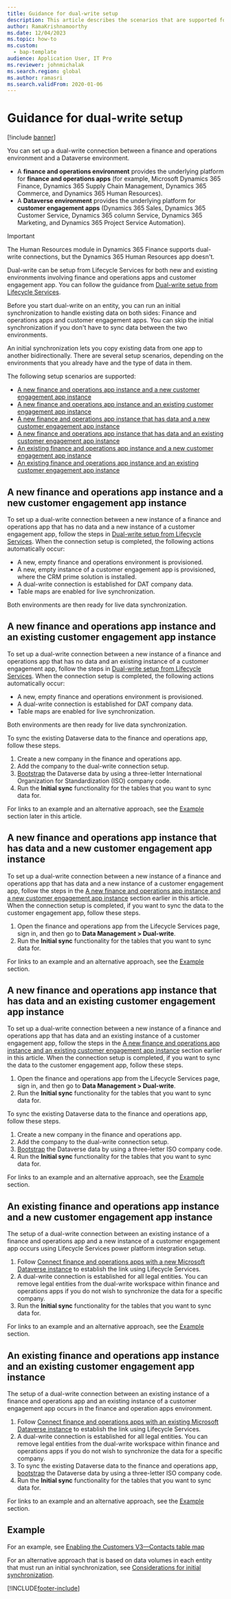 ```yaml
---
title: Guidance for dual-write setup
description: This article describes the scenarios that are supported for dual-write setup.
author: RamaKrishnamoorthy
ms.date: 12/04/2023
ms.topic: how-to
ms.custom: 
  - bap-template
audience: Application User, IT Pro
ms.reviewer: johnmichalak
ms.search.region: global
ms.author: ramasri
ms.search.validFrom: 2020-01-06
---
```


# Guidance for dual-write setup

[!include [banner](../../includes/banner.md)]


You can set up a dual-write connection between a finance and operations environment and a Dataverse environment.

+ A **finance and operations environment** provides the underlying platform for **finance and operations apps** (for example, Microsoft Dynamics 365 Finance, Dynamics 365 Supply Chain Management, Dynamics 365 Commerce, and Dynamics 365 Human Resources).
+ A **Dataverse environment** provides the underlying platform for **customer engagement apps** (Dynamics 365 Sales, Dynamics 365 Customer Service, Dynamics 365 column Service, Dynamics 365 Marketing, and Dynamics 365 Project Service Automation).


> [!IMPORTANT]
> The Human Resources module in Dynamics 365 Finance supports dual-write connections, but the Dynamics 365 Human Resources app doesn't.

Dual-write can be setup from Lifecycle Services for both new and existing environments involving finance and operations apps and customer engagement app. You can follow the guidance from [Dual-write setup from Lifecycle Services](lcs-setup.md).

Before you start dual-write on an entity, you can run an initial synchronization to handle existing data on both sides: Finance and operations apps and customer engagement apps. You can skip the initial synchronization if you don't have to sync data between the two environments.

An initial synchronization lets you copy existing data from one app to another bidirectionally. There are several setup scenarios, depending on the environments that you already have and the type of data in them.

The following setup scenarios are supported:

+ [A new finance and operations app instance and a new customer engagement app instance](#new-new)
+ [A new finance and operations app instance and an existing customer engagement app instance](#new-existing)
+ [A new finance and operations app instance that has data and a new customer engagement app instance](#new-data-new)
+ [A new finance and operations app instance that has data and an existing customer engagement app instance](#new-data-existing)
+ [An existing finance and operations app instance and a new customer engagement app instance](#existing-new)
+ [An existing finance and operations app instance and an existing customer engagement app instance](#existing-existing)

## <a id="new-new"></a>A new finance and operations app instance and a new customer engagement app instance

To set up a dual-write connection between a new instance of a finance and operations app that has no data and a new instance of a customer engagement app, follow the steps in [Dual-write setup from Lifecycle Services](lcs-setup.md). When the connection setup is completed, the following actions automatically occur:

- A new, empty finance and operations environment is provisioned.
- A new, empty instance of a customer engagement app is provisioned, where the CRM prime solution is installed.
- A dual-write connection is established for DAT company data.
- Table maps are enabled for live synchronization.

Both environments are then ready for live data synchronization.

## <a id="new-existing"></a>A new finance and operations app instance and an existing customer engagement app instance

To set up a dual-write connection between a new instance of a finance and operations app that has no data and an existing instance of a customer engagement app, follow the steps in [Dual-write setup from Lifecycle Services](lcs-setup.md). When the connection setup is completed, the following actions automatically occur:

- A new, empty finance and operations environment is provisioned.
- A dual-write connection is established for DAT company data.
- Table maps are enabled for live synchronization.

Both environments are then ready for live data synchronization.

To sync the existing Dataverse data to the finance and operations app, follow these steps.

1. Create a new company in the finance and operations app.
2. Add the company to the dual-write connection setup.
3. [Bootstrap](bootstrap-company-data.md) the Dataverse data by using a three-letter International Organization for Standardization (ISO) company code.
4. Run the **Initial sync** functionality for the tables that you want to sync data for.

For links to an example and an alternative approach, see the [Example](#example) section later in this article.

## <a id="new-data-new"></a>A new finance and operations app instance that has data and a new customer engagement app instance

To set up a dual-write connection between a new instance of a finance and operations app that has data and a new instance of a customer engagement app, follow the steps in the [A new finance and operations app instance and a new customer engagement app instance](#new-new) section earlier in this article. When the connection setup is completed, if you want to sync the data to the customer engagement app, follow these steps.

1. Open the finance and operations app from the Lifecycle Services page, sign in, and then go to **Data Management \> Dual-write**.
2. Run the **Initial sync** functionality for the tables that you want to sync data for.

For links to an example and an alternative approach, see the [Example](#example) section.

## <a id="new-data-existing"></a>A new finance and operations app instance that has data and an existing customer engagement app instance

To set up a dual-write connection between a new instance of a finance and operations app that has data and an existing instance of a customer engagement app, follow the steps in the [A new finance and operations app instance and an existing customer engagement app instance](#new-existing) section earlier in this article. When the connection setup is completed, if you want to sync the data to the customer engagement app, follow these steps.

1. Open the finance and operations app from the Lifecycle Services page, sign in, and then go to **Data Management \> Dual-write**.
2. Run the **Initial sync** functionality for the tables that you want to sync data for.

To sync the existing Dataverse data to the finance and operations app, follow these steps.

1. Create a new company in the finance and operations app.
2. Add the company to the dual-write connection setup.
3. [Bootstrap](bootstrap-company-data.md) the Dataverse data by using a three-letter ISO company code.
4. Run the **Initial sync** functionality for the tables that you want to sync data for.

For links to an example and an alternative approach, see the [Example](#example) section.

## <a id="existing-new"></a>An existing finance and operations app instance and a new customer engagement app instance

The setup of a dual-write connection between an existing instance of a finance and operations app and a new instance of a customer engagement app occurs using Lifecycle Services power platform integration setup.

1. Follow [Connect finance and operations apps with a new Microsoft Dataverse instance](/dynamics365/fin-ops-core/dev-itpro/power-platform/environment-lifecycle-connect-finops-new-dv) to establish the link using Lifecycle Services.
2. A dual-write connection is established for all legal entities. You can remove legal entities from the dual-write workspace within finance and operations apps if you do not wish to synchronize the data for a specific company.
3. Run the **Initial sync** functionality for the tables that you want to sync data for.

For links to an example and an alternative approach, see the [Example](#example) section.

## <a id="existing-existing"></a>An existing finance and operations app instance and an existing customer engagement app instance

The setup of a dual-write connection between an existing instance of a finance and operations app and an existing instance of a customer engagement app occurs in the finance and operation apps environment.

1. Follow [Connect finance and operations apps with an existing Microsoft Dataverse instance](/dynamics365/fin-ops-core/dev-itpro/power-platform/environment-lifecycle-connect-finops-existing-dv) to establish the link using Lifecycle Services.
2. A dual-write connection is established for all legal entities. You can remove legal entities from the dual-write workspace within finance and operations apps if you do not wish to synchronize the data for a specific company.
3. To sync the existing Dataverse data to the finance and operations app, [bootstrap](bootstrap-company-data.md) the Dataverse data by using a three-letter ISO company code.
4. Run the **Initial sync** functionality for the tables that you want to sync data for.

For links to an example and an alternative approach, see the [Example](#example) section.

## Example

For an example, see [Enabling the Customers V3—Contacts table map](enable-entity-map.md#enable-table-map)

For an alternative approach that is based on data volumes in each entity that must run an initial synchronization, see [Considerations for initial synchronization](initial-sync-guidance.md).


[!INCLUDE[footer-include](../../../../includes/footer-banner.md)]

